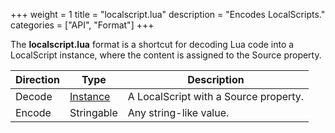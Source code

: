 +++
weight = 1
title = "localscript.lua"
description = "Encodes LocalScripts."
categories = ["API", "Format"]
+++

The **localscript.lua** format is a shortcut for decoding Lua code into a
LocalScript instance, where the content is assigned to the Source property.

| Direction | Type | Description |
| --- | --- | --- |
| Decode | [Instance](/api/types/Instance) | A LocalScript with a Source property. |
| Encode | Stringable | Any string-like value. |
